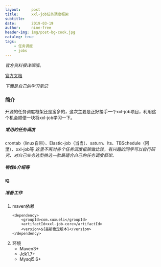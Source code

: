 ```yaml
---
layout:     post
title:      xxl-job任务调度框架
subtitle:   
date:       2019-03-19
author:     nine-free
header-img: img/post-bg-cook.jpg
catalog: true
tags:
    - 任务调度
    - jobs
---
```


_官方资料很详细哦。_

[官方文档](http://www.xuxueli.com/xxl-job)

_下面是自己的学习笔记_
### 简介
开源的任务调度框架还是蛮多的，这次主要是正好接手一个xxl-job项目，利用这个机会顺便一块将xxl-job学习一下。
##### 常用的任务调度
crontab（linux自带）、Elastic-job（当当）、saturn、lts、TBSchedule（阿里）、xxl-job等
_这里不再对各个任务调度框架做比较，有兴趣的同学可以自行研究，对自己业务选型挑选一款最适合自己的任务调度框架。_
##### 特性&介绍等
略
##### 准备工作
1. maven依赖
    ```
    <dependency>
        <groupId>com.xuxueli</groupId>
        <artifactId>xxl-job-core</artifactId>
        <version>${最新稳定版本}</version>
    </dependency>
    ```
2. 环境
   - Maven3+
   - Jdk1.7+
   - Mysql5.6+

### 
